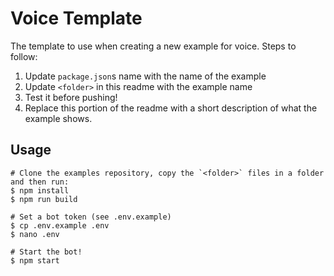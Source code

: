 # Voice Template

The template to use when creating a new example for voice. Steps to follow:

1. Update `package.json`s name with the name of the example
2. Update `<folder>` in this readme with the example name
3. Test it before pushing!
4. Replace this portion of the readme with a short description of what the example shows.

## Usage

```sh-session
# Clone the examples repository, copy the `<folder>` files in a folder and then run:
$ npm install
$ npm run build

# Set a bot token (see .env.example)
$ cp .env.example .env
$ nano .env

# Start the bot!
$ npm start
```
